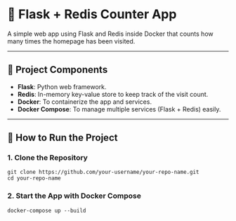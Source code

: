 # 🚀 Flask + Redis Counter App

A simple web app using Flask and Redis inside Docker that counts how many times the homepage has been visited.

---

## 🧱 Project Components

- **Flask**: Python web framework.
- **Redis**: In-memory key-value store to keep track of the visit count.
- **Docker**: To containerize the app and services.
- **Docker Compose**: To manage multiple services (Flask + Redis) easily.

---
## 🔧 How to Run the Project

### 1. Clone the Repository

```
git clone https://github.com/your-username/your-repo-name.git
cd your-repo-name
```
### 2. Start the App with Docker Compose
```
docker-compose up --build

```

